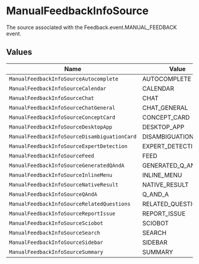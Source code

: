 # ManualFeedbackInfoSource

The source associated with the Feedback.event.MANUAL_FEEDBACK event.


## Values

| Name                                         | Value                                        |
| -------------------------------------------- | -------------------------------------------- |
| `ManualFeedbackInfoSourceAutocomplete`       | AUTOCOMPLETE                                 |
| `ManualFeedbackInfoSourceCalendar`           | CALENDAR                                     |
| `ManualFeedbackInfoSourceChat`               | CHAT                                         |
| `ManualFeedbackInfoSourceChatGeneral`        | CHAT_GENERAL                                 |
| `ManualFeedbackInfoSourceConceptCard`        | CONCEPT_CARD                                 |
| `ManualFeedbackInfoSourceDesktopApp`         | DESKTOP_APP                                  |
| `ManualFeedbackInfoSourceDisambiguationCard` | DISAMBIGUATION_CARD                          |
| `ManualFeedbackInfoSourceExpertDetection`    | EXPERT_DETECTION                             |
| `ManualFeedbackInfoSourceFeed`               | FEED                                         |
| `ManualFeedbackInfoSourceGeneratedQAndA`     | GENERATED_Q_AND_A                            |
| `ManualFeedbackInfoSourceInlineMenu`         | INLINE_MENU                                  |
| `ManualFeedbackInfoSourceNativeResult`       | NATIVE_RESULT                                |
| `ManualFeedbackInfoSourceQAndA`              | Q_AND_A                                      |
| `ManualFeedbackInfoSourceRelatedQuestions`   | RELATED_QUESTIONS                            |
| `ManualFeedbackInfoSourceReportIssue`        | REPORT_ISSUE                                 |
| `ManualFeedbackInfoSourceSciobot`            | SCIOBOT                                      |
| `ManualFeedbackInfoSourceSearch`             | SEARCH                                       |
| `ManualFeedbackInfoSourceSidebar`            | SIDEBAR                                      |
| `ManualFeedbackInfoSourceSummary`            | SUMMARY                                      |